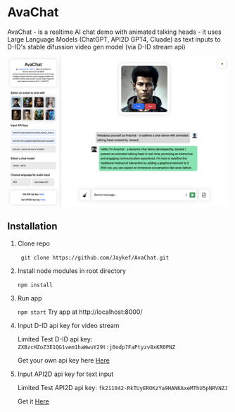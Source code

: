 # AvaChat

AvaChat - is a realtime AI chat demo with animated talking heads - it uses Large Language Models (ChatGPT, API2D GPT4, Cluade) as text inputs to D-ID's stable difussion video gen model (via D-ID stream api)

<img src="./demo/demo_cover.png" />





## Installation
1. Clone repo
   
   ``` git clone https://github.com/Jaykef/AvaChat.git``` 
3. Install node modules in root directory
   
    ```npm install```
5. Run app
   
   ``` npm start ```
   Try app at http://localhost:8000/
7. Input D-ID api key for video stream
   
   Limited Test D-ID api key: ```ZXBzcHZoZ3E1QG1vem1haWwuY29t:j0odp7FaPtyzv8xKR0PNZ```

   Get your own api key here <a href="https://studio.d-id.com/account-settings/" target="_blank">Here</a>
9. Input API2D api key for text input
    
   Limited Test API2D api key: ```fk211042-RkTUyEROKzYa9HANKAxeMThU5pNRVNZJ```

   Get it <a href="https://api2d.com/" target="_blank">Here</a>

